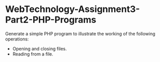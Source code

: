 # WebTechnology-Assignment3-Part2-PHP-Programs

Generate a simple PHP program to illustrate the working of the following operations:
   * Opening and closing files.
   * Reading from a file.
